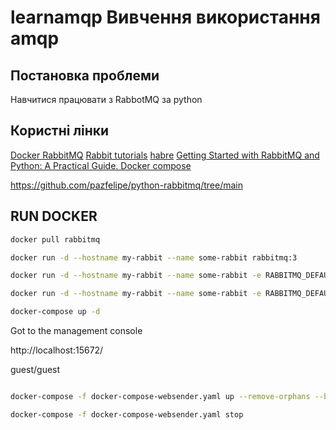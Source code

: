 # learnamqp  Вивчення використання amqp

## Постановка проблеми
Навчитися працювати з RabbotMQ за python

## Користні лінки

[Docker RabbitMQ](https://hub.docker.com/_/rabbitmq/)
[Rabbit tutorials](https://www.rabbitmq.com/tutorials)
[habre](https://habr.com/ru/articles/434510/)
[Getting Started with RabbitMQ and Python: A Practical Guide. Docker compose](https://dev.to/felipepaz/getting-started-with-rabbitmq-and-python-a-practical-guide-57fi)

https://github.com/pazfelipe/python-rabbitmq/tree/main


## RUN DOCKER

```bash
docker pull rabbitmq

docker run -d --hostname my-rabbit --name some-rabbit rabbitmq:3

docker run -d --hostname my-rabbit --name some-rabbit -e RABBITMQ_DEFAULT_USER=user -e RABBITMQ_DEFAULT_PASS=password rabbitmq:3-management

docker run -d --hostname my-rabbit --name some-rabbit -e RABBITMQ_DEFAULT_VHOST=my_vhost rabbitmq:3-management

docker-compose up -d
```

Got to the management console

http://localhost:15672/

guest/guest




```bash

docker-compose -f docker-compose-websender.yaml up --remove-orphans --build sender-web

docker-compose -f docker-compose-websender.yaml stop

```